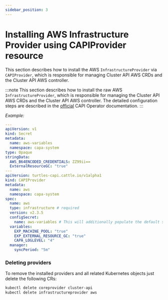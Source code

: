 ```yaml
---
sidebar_position: 3
---
```


# Installing AWS Infrastructure Provider using CAPIProvider resource

This section describes how to install the AWS `InfrastructureProvider` via `CAPIProvider`, which is responsible for managing Cluster API AWS CRDs and the Cluster API AWS controller.

:::note
This section describes how to install the raw AWS `InfrastructureProvider`, which is responsible for managing the Cluster API AWS CRDs and the Cluster API AWS controller. The detailed configuration steps are described in the [official](https://cluster-api-operator.sigs.k8s.io/03_topics/03_basic-cluster-api-provider-installation/02_installing-capz#installing-azure-infrastructure-provider) CAPI Operator documentation.
:::

*Example:*

```yaml
---
apiVersion: v1
kind: Secret
metadata:
  name: aws-variables
  namespace: capa-system
type: Opaque
stringData:
  AWS_B64ENCODED_CREDENTIALS: ZZ99ii==
  ExternalResourceGC: "true"
---
apiVersion: turtles-capi.cattle.io/v1alpha1
kind: CAPIProvider
metadata:
  name: aws
  namespace: capa-system
spec:
  name: aws
  type: infrastructure # required
  version: v2.3.5
  configSecret:
    name: aws-variables # This will additionally populate the default set of feature gates for the provider inside the secret
  variables:
    EXP_MACHINE_POOL: "true"
    EXP_EXTERNAL_RESOURCE_GC: "true"
    CAPA_LOGLEVEL: "4"
  manager:
    syncPeriod: "5m"
```

### Deleting providers

To remove the installed providers and all related Kubernetes objects just delete the following CRs:

```bash
kubectl delete coreprovider cluster-api
kubectl delete infrastructureprovider aws
```
